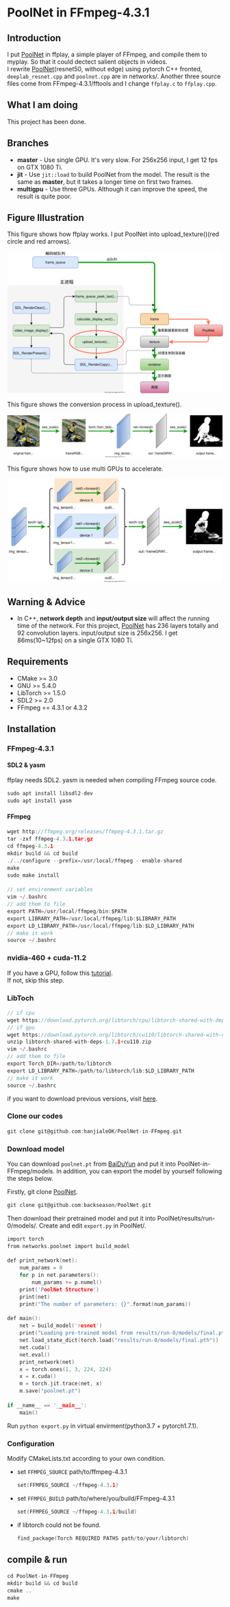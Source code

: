# PoolNet in FFmpeg-4.3.1

## Introduction

I put [PoolNet](https://github.com/backseason/PoolNet) in ffplay, a simple player of FFmpeg, and compile them to myplay. So that it could dectect salient objects in videos.  
I rewrite [PoolNet](https://github.com/backseason/PoolNet)(resnet50, without edge) using pytorch C++ fronted, `deeplab_resnet.cpp` and `poolnet.cpp` are in networks/. Another three source files come from FFmpeg-4.3.1/fftools and I change `ffplay.c` to `ffplay.cpp`.  

## What I am doing

This project has been done.

## Branches

- **master** - Use single GPU. It's very slow. For 256x256 input, I get 12 fps on GTX 1080 Ti.
- **jit** - Use `jit::load` to build PoolNet from the model. The result is the same as **master**,
 but it takes a longer time on first two frames.
- **multigpu** - Use three GPUs. Although it can improve the speed, the result is quite poor.

## Figure Illustration

This figure shows how ffplay works. I put PoolNet into upload_texture()(red circle and red arrows).

![ffplay](./figures/ffplay.svg)

This figure shows the conversion process in upload_texture().

![master](./figures/flow.svg)

This figure shows how to use multi GPUs to accelerate.

![multigpu](./figures/multigpu.svg)

## Warning & Advice

- In C++, **network depth** and **input/output size** will affect the running time of the network. For this project, [PoolNet](https://github.com/backseason/PoolNet) has 236 layers totally and 92 convolution layers. input/output size is 256x256. I get 86ms(10~12fps) on a single GTX 1080 Ti.

## Requirements

- CMake >= 3.0
- GNU >= 5.4.0
- LibTorch >= 1.5.0
- SDL2 >= 2.0
- FFmpeg == 4.3.1 or 4.3.2

## Installation

### FFmpeg-4.3.1

#### SDL2 & yasm

ffplay needs SDL2. yasm is needed when compiling FFmpeg source code.

```c
sudo apt install libsdl2-dev
sudo apt install yasm
```

#### FFmpeg

```c
wget http://ffmpeg.org/releases/ffmpeg-4.3.1.tar.gz
tar -zxf ffmpeg-4.3.1.tar.gz
cd ffmpeg-4.3.1
mkdir build && cd build
./../configure --prefix=/usr/local/ffmpeg --enable-shared
make
sudo make install

// set environment variables
vim ~/.bashrc
// add them to file
export PATH=/usr/local/ffmpeg/bin:$PATH
export LIBRARY_PATH=/usr/local/ffmpeg/lib:$LIBRARY_PATH
export LD_LIBRARY_PATH=/usr/local/ffmpeg/lib:$LD_LIBRARY_PATH
// make it work
source ~/.bashrc
```

### nvidia-460 + cuda-11.2

If you have a GPU, follow this [tutorial](https://blog.csdn.net/weixin_43742643/article/details/115355545).   
If not, skip this step.

### LibToch

```c
// if cpu
wget https://download.pytorch.org/libtorch/cpu/libtorch-shared-with-deps-1.7.1%2Bcpu.zip
// if gpu
wget https://download.pytorch.org/libtorch/cu110/libtorch-shared-with-deps-1.7.1%2Bcu110.zip
unzip libtorch-shared-with-deps-1.7.1+cu110.zip
vim ~/.bashrc
// add them to file
export Torch_DIR=/path/to/libtorch
export LD_LIBRARY_PATH=/path/to/libtorch/lib:$LD_LIBRARY_PATH
// make it work
source ~/.bashrc
```

if you want to download previous versions, visit [here](https://blog.csdn.net/weixin_43742643/article/details/114156298).

### Clone our codes

```c
git clone git@github.com:hanjialeOK/PoolNet-in-FFmpeg.git
```

### Download model

You can download `poolnet.pt` from [BaiDuYun]() and put it into PoolNet-in-FFmpeg/models.
In addition, you can export the model by yourself following the steps below.

Firstly, git clone [PoolNet](https://github.com/backseason/PoolNet).

```c
git clone git@github.com:backseason/PoolNet.git
```

Then download their pretrained model and put it into PoolNet/results/run-0/models/. Create and edit `export.py` in PoolNet/.

```c
import torch
from networks.poolnet import build_model

def print_network(net):
    num_params = 0
    for p in net.parameters():
        num_params += p.numel()
    print('PoolNet Structure')
    print(net)
    print("The number of parameters: {}".format(num_params))

def main():
    net = build_model('resnet')
    print("Loading pre-trained model from results/run-0/models/final.pth")
    net.load_state_dict(torch.load("results/run-0/models/final.pth"))
    net.cuda()
    net.eval()
    print_network(net)
    x = torch.ones(1, 3, 224, 224)
    x = x.cuda()
    m = torch.jit.trace(net, x)
    m.save("poolnet.pt")

if __name__ == '__main__':
    main()
```

Run `python export.py` in virtual envirment(python3.7 + pytorch1.7.1).

### Configuration

Modify CMakeLists.txt according to your own condition.

- set `FFMPEG_SOURCE` path/to/ffmpeg-4.3.1

    ```c
    set(FFMPEG_SOURCE ~/ffmpeg-4.3.1)
    ```

- set `FFMPEG_BUILD` path/to/where/you/build/FFmpeg-4.3.1

    ```c
    set(FFMPEG_SOURCE ~/ffmpeg-4.3.1/build)
    ```

- if libtorch could not be found.

    ```c
    find_package(Torch REQUIRED PATHS path/to/your/libtorch)
    ```

## compile & run

```c
cd PoolNet-in-FFmpeg
mkdir build && cd build
cmake ..
make
```
